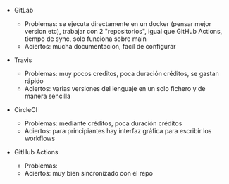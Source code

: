 * GitLab
  * Problemas: se ejecuta directamente en un docker (pensar mejor version etc), trabajar con 2 "repositorios", igual que GitHub Actions, tiempo de sync, solo funciona sobre main
  * Aciertos: mucha documentacion, facil de configurar

* Travis
  * Problemas: muy pocos creditos, poca duración créditos, se gastan rápido
  * Aciertos: varias versiones del lenguaje en un solo fichero y de manera sencilla

* CircleCI
  * Problemas: mediante créditos, poca duración créditos
  * Aciertos: para principiantes hay interfaz gráfica para escribir los workflows

* GitHub Actions
  * Problemas: 
  * Aciertos: muy bien sincronizado con el repo
